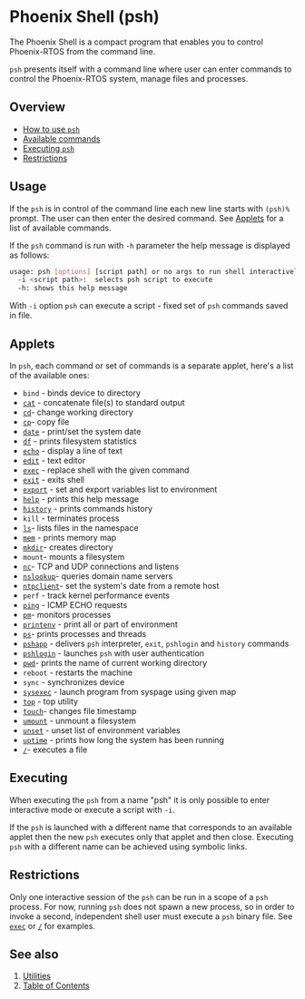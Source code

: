 # Phoenix Shell (psh)

The Phoenix Shell is a compact program that enables you to control Phoenix-RTOS from the command line.

`psh` presents itself with a command line where user can enter commands to control the Phoenix-RTOS system, manage files
and processes.

## Overview

- [How to use `psh`](#usage)
- [Available commands](#applets)
- [Executing `psh`](#executing)
- [Restrictions](#restrictions)

## Usage

If the `psh` is in control of the command line each new line starts with `(psh)%` prompt. The user can then enter the
desired command. See [Applets](#applets) for a list of available commands.

If the `psh` command is run with `-h` parameter the help message is displayed as follows:

```bash
usage: psh [options] [script path] or no args to run shell interactively
  -i <script path>:  selects psh script to execute
  -h: shows this help message
```

With `-i` option `psh` can execute a script - fixed set of `psh` commands saved in file.

## Applets

In `psh`, each command or set of commands is a separate applet, here's a list of the available ones:

- `bind` - binds device to directory
- [`cat`](psh-applets/cat.md) - concatenate file(s) to standard output
- [`cd`](psh-applets/cd.md)- change working directory
- [`cp`](psh-applets/cp.md)- copy file
- [`date`](psh-applets/date.md) - print/set the system date
- [`df`](psh-applets/df.md) - prints filesystem statistics
- [`echo`](psh-applets/echo.md) - display a line of text
- [`edit`](psh-applets/edit.md) - text editor
- [`exec`](psh-applets/exec.md) - replace shell with the given command
- [`exit`](psh-applets/exit.md) - exits shell
- [`export`](psh-applets/pshapp-env.md#export) - set and export variables list to environment
- [`help`](psh-applets/help.md) - prints this help message
- [`history`](psh-applets/history.md) - prints commands history
- `kill` - terminates process
- [`ls`](psh-applets/ls.md)- lists files in the namespace
- [`mem`](psh-applets/mem.md) - prints memory map
- [`mkdir`](psh-applets/mkdir.md)- creates directory
- `mount`- mounts a filesystem
- [`nc`](psh-applets/nc.md)- TCP and UDP connections and listens
- [`nslookup`](psh-applets/nslookup.md)- queries domain name servers
- [`ntpclient`](psh-applets/ntpclient.md)- set the system's date from a remote host
- `perf` - track kernel performance events
- [`ping`](psh-applets/ping.md) - ICMP ECHO requests
- [`pm`](psh-applets/pm.md)- monitors processes
- [`printenv`](psh-applets/printenv.md) - print all or part of environment
- [`ps`](psh-applets/ps.md)- prints processes and threads
- [`pshapp`](psh-applets/pshapp.md) - delivers `psh` interpreter, `exit`, `pshlogin` and `history` commands
- [`pshlogin`](psh-applets/pshlogin.md) - launches `psh` with user authentication
- [`pwd`](psh-applets/pwd.md)- prints the name of current working directory
- `reboot` - restarts the machine
- `sync` - synchronizes device
- [`sysexec`](psh-applets/sysexec.md) - launch program from syspage using given map
- [`top`](psh-applets/top.md) - top utility
- [`touch`](psh-applets/touch.md)- changes file timestamp
- [`umount`](psh-applets/umount.md) - unmount a filesystem
- [`unset`](psh-applets/pshapp-env.md#unset) - unset list of environment variables
- [`uptime`](psh-applets/uptime.md) - prints how long the system has been running
- [`/`](psh-applets/runfile.md)- executes a file

## Executing

When executing the `psh` from a name "psh" it is only possible to enter interactive mode or execute a script with `-i`.

If the `psh` is launched with a different name that corresponds to an available applet then the new `psh` executes only
that applet and then close. Executing `psh` with a different name can be achieved using symbolic links.

## Restrictions

Only one interactive session of the `psh` can be run in a scope of a `psh` process. For now, running `psh` does not
spawn a new process, so in order to invoke a second, independent shell user must execute a `psh` binary file.
See [`exec`](psh-applets/exec.md) or [`/`](psh-applets/runfile.md) for examples.

## See also

1. [Utilities](README.md)
2. [Table of Contents](../README.md)

